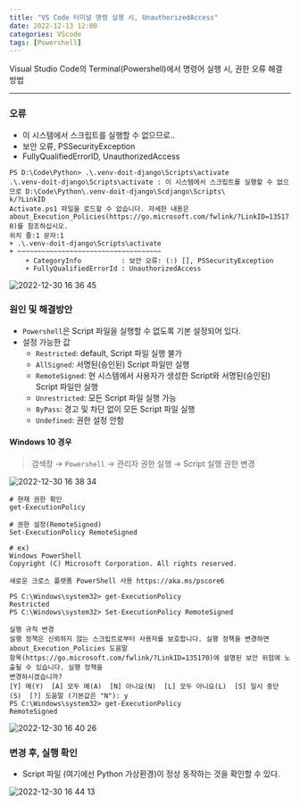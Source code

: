 ```yaml
---
title: "VS Code 터미널 명령 실행 시, UnauthorizedAccess"
date: 2022-12-13 12:00
categories: VScode
tags: [Powershell]
---
```


Visual Studio Code의 Terminal(Powershell)에서 명령어 실행 시, 권한 오류 해결 방법

------

### 오류 
- 이 시스템에서 스크립트를 실행할 수 없으므로..
- 보안 오류, PSSecurityException
- FullyQualifiedErrorID, UnauthorizedAccess

```shell
PS D:\Code\Python> .\.venv-doit-django\Scripts\activate
.\.venv-doit-django\Scripts\activate : 이 시스템에서 스크립트를 실행할 수 없으므로 D:\Code\Python\.venv-doit-django\Scdjango\Scripts\                                                                                              k/?LinkID
Activate.ps1 파일을 로드할 수 없습니다. 자세한 내용은 about_Execution_Policies(https://go.microsoft.com/fwlink/?LinkID=13517
0)를 참조하십시오.
위치 줄:1 문자:1
+ .\.venv-doit-django\Scripts\activate
+ ~~~~~~~~~~~~~~~~~~~~~~~~~~~~~~~~~~~~
    + CategoryInfo          : 보안 오류: (:) [], PSSecurityException
    + FullyQualifiedErrorId : UnauthorizedAccess
```  

![2022-12-30 16 36 45](https://user-images.githubusercontent.com/76153041/210055346-6e9599f6-b157-433f-9ca5-2c399580a6ec.png)

### 원인 및 해결방안  
- `Powershell`은 Script 파일을 실행할 수 없도록 기본 설정되어 있다.
- 설정 가능한 값
  - `Restricted`: default, Script 파일 실행 불가
  - `AllSigned`: 서명된(승인된) Script 파일만 실행
  - `RemoteSigned`: 현 시스템에서 사용자가 생성한 Script와 서명된(승인된) Script 파일만 실행
  - `Unrestricted`: 모든 Script 파일 실행 가능
  - `ByPass`: 경고 및 차단 없이 모든 Script 파일 실행
  - `Undefined`: 권한 설정 안함

#### Windows 10 경우
> 검색창 → `Powershell` → 관리자 권한 실행 → Script 실행 권한 변경  


![2022-12-30 16 38 34](https://user-images.githubusercontent.com/76153041/210047358-081a290a-c342-4cec-ac83-cacc327f45ba.png)   

```shell
# 현재 권한 확인
get-ExecutionPolicy

# 권한 설정(RemoteSigned)
Set-ExecutionPolicy RemoteSigned

# ex)
Windows PowerShell
Copyright (C) Microsoft Corporation. All rights reserved.

새로운 크로스 플랫폼 PowerShell 사용 https://aka.ms/pscore6

PS C:\Windows\system32> get-ExecutionPolicy
Restricted
PS C:\Windows\system32> Set-ExecutionPolicy RemoteSigned

실행 규칙 변경
실행 정책은 신뢰하지 않는 스크립트로부터 사용자를 보호합니다. 실행 정책을 변경하면 about_Execution_Policies 도움말
항목(https://go.microsoft.com/fwlink/?LinkID=135170)에 설명된 보안 위험에 노출될 수 있습니다. 실행 정책을
변경하시겠습니까?
[Y] 예(Y)  [A] 모두 예(A)  [N] 아니요(N)  [L] 모두 아니요(L)  [S] 일시 중단(S)  [?] 도움말 (기본값은 "N"): y
PS C:\Windows\system32> get-ExecutionPolicy
RemoteSigned
```  


![2022-12-30 16 40 26](https://user-images.githubusercontent.com/76153041/210047361-49250795-b471-410e-9bce-f0b5d736a761.png)  

### 변경 후, 실행 확인
- Script 파일 (여기에선 Python 가상환경)이 정상 동작하는 것을 확인할 수 있다.  

![2022-12-30 16 44 13](https://user-images.githubusercontent.com/76153041/210047352-3af31350-b906-4c24-90c6-52876b544dff.png)  
